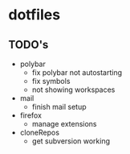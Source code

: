 # dotfiles

## TODO's

- polybar
  - fix polybar not autostarting
  - fix symbols
  - not showing workspaces
- mail
  - finish mail setup
- firefox
  - manage extensions
- cloneRepos
  - get subversion working
